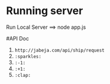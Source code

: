 # Running server
Run Local Server ==> node app.js

#API Doc
1. `http://jabeja.com/api/ship/request`
2. `:sparkles:`
3. `:-1:`
4. `:+1:`
5. `:clap:`
